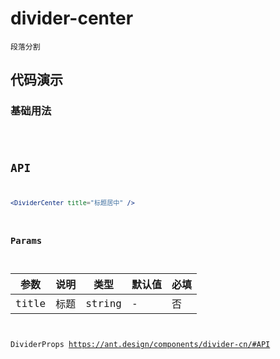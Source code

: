 # divider-center

`段落分割`

## 代码演示

### 基础用法
<code src="./divider-center-use.tsx" />

## API
```jsx | pure
<DividerCenter title="标题居中" />
```


### Params

| 参数  | 说明 | 类型   | 默认值 | 必填 |
| ----- | ---- | ------ | ------ | ---- |
| title | 标题 | string | -      | 否   |

DividerProps https://ant.design/components/divider-cn/#API

